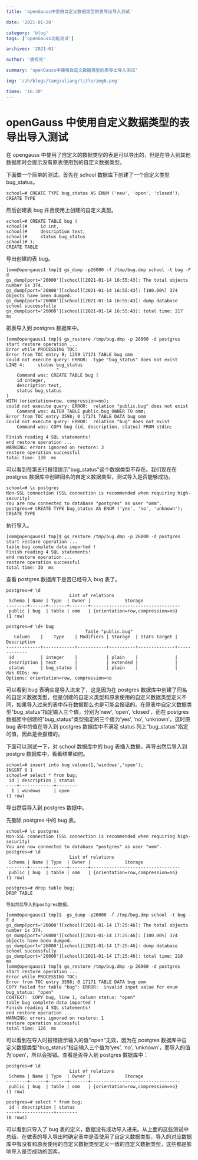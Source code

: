 ```yaml
---
title: 'openGauss中使用自定义数据类型的表导出导入测试'

date: '2021-01-28'

category: 'blog'
tags: ['openGauss功能测试']

archives: '2021-01'

author: '唐祖亮'

summary: 'openGauss中使用自定义数据类型的表导出导入测试'

img: '/zh/blogs/tangzuliang/title/img6.png'

times: '16:30'
---
```


# openGauss 中使用自定义数据类型的表导出导入测试<a name="ZH-CN_TOPIC_0000001116618867"></a>

在 opengauss 中使用了自定义的数据类型的表是可以导出的，但是在导入到其他数据库时会提示没有原表使用到的自定义数据类型。

下面做一个简单的测试。首先在 school 数据库下创建了一个自定义类型 bug_status。

```
school=# CREATE TYPE bug_status AS ENUM ('new', 'open', 'closed');
CREATE TYPE
```

然后创建表 bug 并且使用上创建的自定义类型。

```
school=# CREATE TABLE bug (
school(#     id int,
school(#     description text,
school(#     status bug_status
school(# );
CREATE TABLE
```

导出创建的表 bug。

```
[omm@opengauss1 tmp]$ gs_dump -p26000 -f /tmp/bug.dmp school -t bug -F d
gs_dump[port='26000'][school][2021-01-14 16:55:43]: The total objects number is 374.
gs_dump[port='26000'][school][2021-01-14 16:55:43]: [100.00%] 374 objects have been dumped.
gs_dump[port='26000'][school][2021-01-14 16:55:43]: dump database school successfully
gs_dump[port='26000'][school][2021-01-14 16:55:43]: total time: 217  ms
```

把表导入到 postgres 数据库中。

```
[omm@opengauss1 tmp]$ gs_restore /tmp/bug.dmp -p 26000 -d postgres
start restore operation ...
Error while PROCESSING TOC:
Error from TOC entry 9; 1259 17171 TABLE bug omm
could not execute query: ERROR:  type "bug_status" does not exist
LINE 4:     status bug_status
                   ^
    Command was: CREATE TABLE bug (
    id integer,
    description text,
    status bug_status
)
WITH (orientation=row, compression=no);
could not execute query: ERROR:  relation "public.bug" does not exist
    Command was: ALTER TABLE public.bug OWNER TO omm;
Error from TOC entry 3598; 0 17171 TABLE DATA bug omm
could not execute query: ERROR:  relation "bug" does not exist
    Command was: COPY bug (id, description, status) FROM stdin;

Finish reading 4 SQL statements!
end restore operation ...
WARNING: errors ignored on restore: 3
restore operation successful
total time: 130  ms
```

可以看到在第五行报错提示"bug_status"这个数据类型不存在。我们现在在 postgres 数据库中创建同名的自定义数据类型，测试导入是否能够成功。

```
school=# \c postgres
Non-SSL connection (SSL connection is recommended when requiring high-security)
You are now connected to database "postgres" as user "omm".
postgres=# CREATE TYPE bug_status AS ENUM ('yes', 'no', 'unknown');
CREATE TYPE
```

执行导入。

```
[omm@opengauss1 tmp]$ gs_restore /tmp/bug.dmp -p 26000 -d postgres
start restore operation ...
table bug complete data imported !
Finish reading 4 SQL statements!
end restore operation ...
restore operation successful
total time: 30  ms
```

查看 postgres 数据库下是否已经导入 bug 表了。

```
postgres=# \d
                        List of relations
 Schema | Name | Type  | Owner |             Storage
--------+------+-------+-------+----------------------------------
 public | bug  | table | omm   | {orientation=row,compression=no}
(1 row)

postgres=# \d+ bug
                              Table "public.bug"
   Column    |    Type    | Modifiers | Storage  | Stats target | Description
-------------+------------+-----------+----------+--------------+-------------
 id          | integer    |           | plain    |              |
 description | text       |           | extended |              |
 status      | bug_status |           | plain    |              |
Has OIDs: no
Options: orientation=row, compression=no
```

可以看到 bug 表确实是导入进来了，这是因为在 postgres 数据库中创建了同名的自定义数据类型，但是创建的自定义类型和原表使用的自定义数据类型定义不同，如果导入过来的表中存在数据那么也是可能会报错的。在原表中自定义数据类型"bug_status"指定输入三个值，分别为’new’, ‘open’, ‘closed’，而在 postgres 数据库中创建的"bug_status"类型指定的三个值为’yes’, ‘no’, ‘unknown’。这时原 bug 表中的值在导入到 postgres 数据库中不满足 status 列上"bug_status"指定的值，因此是会报错的。

下面可以测试一下，对 school 数据库中的 bug 表插入数据，再导出然后导入到 postgre 数据库中，看看结果如何。

```
school=# insert into bug values(1,'windows','open');
INSERT 0 1
school=# select * from bug;
 id | description | status
----+-------------+--------
  1 | windows     | open
(1 row)
```

导出然后导入到 postgres 数据中。

先删除 postgres 中的 bug 表。

```
school=# \c postgres
Non-SSL connection (SSL connection is recommended when requiring high-security)
You are now connected to database "postgres" as user "omm".
postgres=# \d
                        List of relations
 Schema | Name | Type  | Owner |             Storage
--------+------+-------+-------+----------------------------------
 public | bug  | table | omm   | {orientation=row,compression=no}
(1 row)

postgres=# drop table bug;
DROP TABLE

导出然后导入到postgres数据。

[omm@opengauss1 tmp]$  gs_dump -p26000 -f /tmp/bug.dmp school -t bug -F d
gs_dump[port='26000'][school][2021-01-14 17:25:46]: The total objects number is 374.
gs_dump[port='26000'][school][2021-01-14 17:25:46]: [100.00%] 374 objects have been dumped.
gs_dump[port='26000'][school][2021-01-14 17:25:46]: dump database school successfully
gs_dump[port='26000'][school][2021-01-14 17:25:46]: total time: 218  ms
[omm@opengauss1 tmp]$ gs_restore /tmp/bug.dmp -p 26000 -d postgres
start restore operation ...
Error while PROCESSING TOC:
Error from TOC entry 3598; 0 17171 TABLE DATA bug omm
COPY failed for table "bug": ERROR:  invalid input value for enum bug_status: "open"
CONTEXT:  COPY bug, line 1, column status: "open"
table bug complete data imported !
Finish reading 4 SQL statements!
end restore operation ...
WARNING: errors ignored on restore: 1
restore operation successful
total time: 126  ms
```

可以看到在导入时报错提示输入的值"open"无效，因为在 postgres 数据库中自定义数据类型"bug_status"指定输入三个值为’yes’, ‘no’, ‘unknown’，而导入的值为’open’，所以会报错。查看是否导入到 postgres 数据库中：

```
postgres=# \d
                        List of relations
 Schema | Name | Type  | Owner |             Storage
--------+------+-------+-------+----------------------------------
 public | bug  | table | omm   | {orientation=row,compression=no}
(1 row)

postgres=# select * from bug;
 id | description | status
----+-------------+--------
(0 rows)
```

可以看到只导入了 bug 表的定义，数据没有成功导入进来。从上面的这些测试中总结，在做表的导入导出时确定表中是否使用了自定义数据类型，导入的对应数据库中有没有和原表使用的自定义数据类型定义一致的自定义数据类型，这些都是影响导入是否成功的因素。
